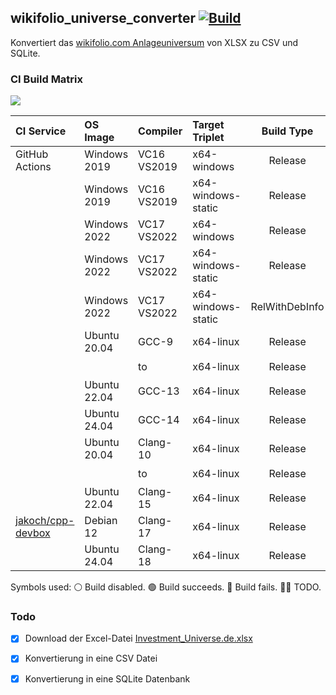 ## wikifolio_universe_converter [![Build](https://github.com/jakoch/wikifolio_universe_converter/actions/workflows/build.yml/badge.svg?branch=main)](https://github.com/jakoch/wikifolio_universe_converter/actions/)

Konvertiert das [wikifolio.com Anlageuniversum](https://help.wikifolio.com/article/102-welche-werte-kann-ich-im-wikifolio-handeln) von XLSX zu CSV und SQLite.

### CI Build Matrix

[![](http://github-actions.40ants.com/jakoch/wikifolio_universe_converter/matrix.svg)](https://github.com/jakoch/wikifolio_universe_converter/actions/)

|   CI Service        | OS Image     | Compiler    | Target Triplet      | Build Type     | Status |
|:------------------- |:------------ |:----------- |:------------------- |:--------------:|:------:|
|  GitHub Actions     | Windows 2019 | VC16 VS2019 | x64-windows         | Release        |   👷🏼   |
|                     | Windows 2019 | VC16 VS2019 | x64-windows-static  | Release        |   🟢   |
|                     | Windows 2022 | VC17 VS2022 | x64-windows         | Release        |   👷🏼   |
|                     | Windows 2022 | VC17 VS2022 | x64-windows-static  | Release        |   🟢   |
|                     | Windows 2022 | VC17 VS2022 | x64-windows-static  | RelWithDebInfo |   🟢   |
|                     | Ubuntu 20.04 | GCC-9       | x64-linux           | Release        |   🟢   |
|                     |              | to          | x64-linux           | Release        |   ⚪🟢|
|                     | Ubuntu 22.04 | GCC-13      | x64-linux           | Release        |   🟢   |
|                     | Ubuntu 24.04 | GCC-14      | x64-linux           | Release        |   🟢   |
|                     | Ubuntu 20.04 | Clang-10    | x64-linux           | Release        |   🟢   |
|                     |              | to          | x64-linux           | Release        |   ⚪🟢|
|                     | Ubuntu 22.04 | Clang-15    | x64-linux           | Release        |   🟢   |
| [jakoch/cpp-devbox] | Debian 12    | Clang-17    | x64-linux           | Release        |   🟢   |
|                     | Ubuntu 24.04 | Clang-18    | x64-linux           | Release        |   🟢   |

Symbols used: ⚪ Build disabled. 🟢 Build succeeds. 🔴 Build fails. 👷🏼 TODO.

### Todo
- [x] Download der Excel-Datei [Investment_Universe.de.xlsx](https://wikifolio.blob.core.windows.net/prod-documents/Investment_Universe.de.xlsx)
- [x] Konvertierung in eine CSV Datei
- [x] Konvertierung in eine SQLite Datenbank


[jakoch/cpp-devbox]: https://github.com/jakoch/cpp-devbox
